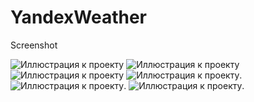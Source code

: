 # YandexWeather
Screenshot

![Иллюстрация к проекту](https://github.com/sergykapitan/YandexWeather/blob/master/Screen/First.png)  ![Иллюстрация к проекту](https://github.com/sergykapitan/YandexWeather/blob/master/Screen/Two.png)   ![Иллюстрация к проекту](https://github.com/sergykapitan/YandexWeather/blob/master/Screen/tree.png)   ![Иллюстрация к проекту](https://github.com/sergykapitan/YandexWeather/blob/master/Screen/four.png). 
![Иллюстрация к проекту](https://github.com/sergykapitan/YandexWeather/blob/master/Screen/five.png). 
![Иллюстрация к проекту](https://github.com/sergykapitan/YandexWeather/blob/master/Screen/six.png). 
